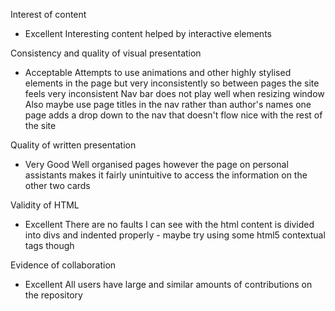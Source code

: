 Interest of content
- Excellent
Interesting content helped by interactive elements

Consistency and quality of visual presentation
- Acceptable
Attempts to use animations and other highly stylised elements in the page but very inconsistently so between pages the site feels very inconsistent
Nav bar does not play well when resizing window
Also maybe use page titles in the nav rather than author's names
one page adds a drop down to the nav that doesn't flow nice with the rest of the site

Quality of written presentation
- Very Good
Well organised pages however the page on personal assistants makes it fairly unintuitive to access the information on the other two cards

Validity of HTML
- Excellent
There are no faults I can see with the html content is divided into divs and indented properly - maybe try using some html5 contextual tags though

Evidence of collaboration
- Excellent
All users have large and similar amounts of contributions on the repository